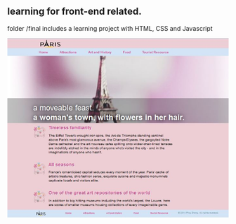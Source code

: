 learning for front-end related. 
------------------------------
folder /final includes a  learning project with HTML, CSS and Javascript 


![introducing paris](https://github.com/blky/JSProject/blob/master/frontEndClass/final/index.jpg)
